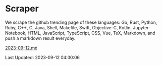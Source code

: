 # Scraper

We scrape the github trending page of these languages: Go, Rust, Python, Ruby, C++, C, Java, Shell, Makefile, Swift, Objective-C, Kotlin, Jupyter-Notebook, HTML, JavaScript, TypeScript, CSS, Vue, TeX, Markdown, and push a markdown result everyday.

[2023-09-12.md](https://github.com/yangwenmai/github-trending-backup/blob/master/2023-09-12.md)

Last Updated: 2023-09-12 04:00:06